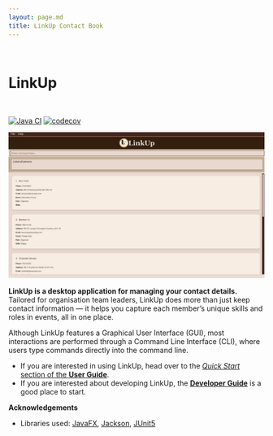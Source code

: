 ```yaml
---
layout: page.md
title: LinkUp Contact Book
---
```

<br>

# LinkUp

<br>

[![Java CI](https://github.com/AY2526S1-CS2103T-F13-2/tp/actions/workflows/gradle.yml/badge.svg?branch=master)](https://github.com/AY2526S1-CS2103T-F13-2/tp/actions/workflows/gradle.yml)
[![codecov](https://codecov.io/github/AY2526S1-CS2103T-F13-2/tp/graph/badge.svg?token=6CXD68NGYN)](https://codecov.io/github/AY2526S1-CS2103T-F13-2/tp)

![Ui](images/LinkUpUI.png)

**LinkUp is a desktop application for managing your contact details.**
Tailored for organisation team leaders, LinkUp does more than just keep contact information
— it helps you capture each member’s unique skills and roles in events, all in one place.

Although LinkUp features a Graphical User Interface (GUI), most interactions are performed through a Command Line 
Interface (CLI), where users type commands directly into the command line.

* If you are interested in using LinkUp, head over to the [_Quick Start_ section of the **User Guide**](UserGuide.md#quick-start).
* If you are interested about developing LinkUp, the [**Developer Guide**](DeveloperGuide.md) is a good place to start.


**Acknowledgements**

* Libraries used: [JavaFX](https://openjfx.io/), [Jackson](https://github.com/FasterXML/jackson), [JUnit5](https://github.com/junit-team/junit5)
